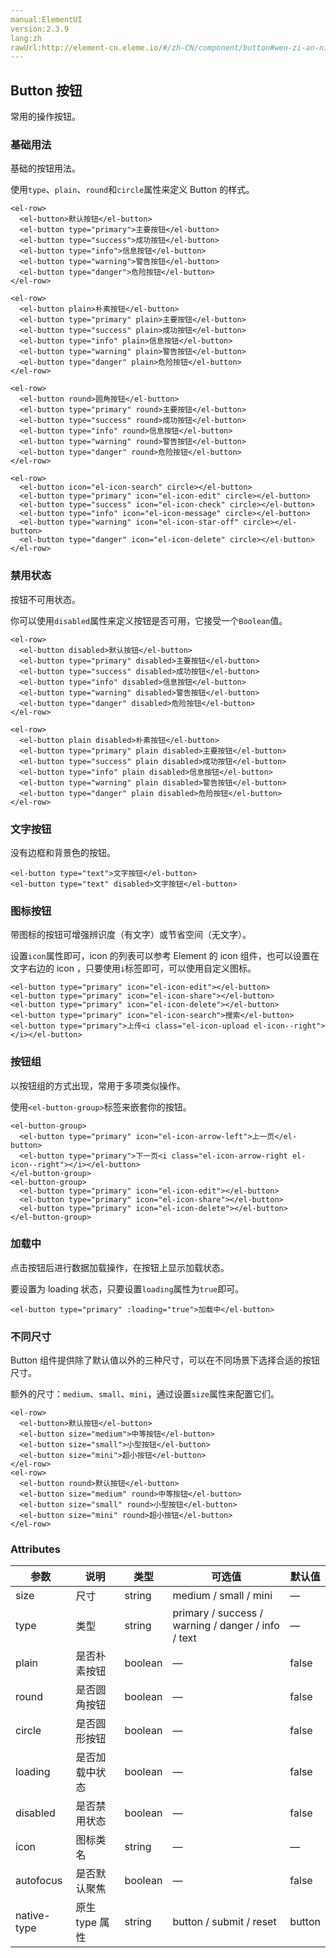 ```yaml
---
manual:ElementUI
version:2.3.9
lang:zh
rawUrl:http://element-cn.eleme.io/#/zh-CN/component/button#wen-zi-an-niu
---
```



## Button 按钮<a name="button-an-niu"></a>


常用的操作按钮。


### 基础用法<a name="ji-chu-yong-fa"></a>


基础的按钮用法。



使用`type`、`plain`、`round`和`circle`属性来定义 Button 的样式。



```
<el-row>
  <el-button>默认按钮</el-button>
  <el-button type="primary">主要按钮</el-button>
  <el-button type="success">成功按钮</el-button>
  <el-button type="info">信息按钮</el-button>
  <el-button type="warning">警告按钮</el-button>
  <el-button type="danger">危险按钮</el-button>
</el-row>

<el-row>
  <el-button plain>朴素按钮</el-button>
  <el-button type="primary" plain>主要按钮</el-button>
  <el-button type="success" plain>成功按钮</el-button>
  <el-button type="info" plain>信息按钮</el-button>
  <el-button type="warning" plain>警告按钮</el-button>
  <el-button type="danger" plain>危险按钮</el-button>
</el-row>

<el-row>
  <el-button round>圆角按钮</el-button>
  <el-button type="primary" round>主要按钮</el-button>
  <el-button type="success" round>成功按钮</el-button>
  <el-button type="info" round>信息按钮</el-button>
  <el-button type="warning" round>警告按钮</el-button>
  <el-button type="danger" round>危险按钮</el-button>
</el-row>

<el-row>
  <el-button icon="el-icon-search" circle></el-button>
  <el-button type="primary" icon="el-icon-edit" circle></el-button>
  <el-button type="success" icon="el-icon-check" circle></el-button>
  <el-button type="info" icon="el-icon-message" circle></el-button>
  <el-button type="warning" icon="el-icon-star-off" circle></el-button>
  <el-button type="danger" icon="el-icon-delete" circle></el-button>
</el-row>

```




### 禁用状态<a name="jin-yong-zhuang-tai"></a>


按钮不可用状态。



你可以使用`disabled`属性来定义按钮是否可用，它接受一个`Boolean`值。



```
<el-row>
  <el-button disabled>默认按钮</el-button>
  <el-button type="primary" disabled>主要按钮</el-button>
  <el-button type="success" disabled>成功按钮</el-button>
  <el-button type="info" disabled>信息按钮</el-button>
  <el-button type="warning" disabled>警告按钮</el-button>
  <el-button type="danger" disabled>危险按钮</el-button>
</el-row>

<el-row>
  <el-button plain disabled>朴素按钮</el-button>
  <el-button type="primary" plain disabled>主要按钮</el-button>
  <el-button type="success" plain disabled>成功按钮</el-button>
  <el-button type="info" plain disabled>信息按钮</el-button>
  <el-button type="warning" plain disabled>警告按钮</el-button>
  <el-button type="danger" plain disabled>危险按钮</el-button>
</el-row>

```




### 文字按钮<a name="wen-zi-an-niu"></a>


没有边框和背景色的按钮。


```
<el-button type="text">文字按钮</el-button>
<el-button type="text" disabled>文字按钮</el-button>

```




### 图标按钮<a name="tu-biao-an-niu"></a>


带图标的按钮可增强辨识度（有文字）或节省空间（无文字）。



设置`icon`属性即可，icon 的列表可以参考 Element 的 icon 组件，也可以设置在文字右边的 icon ，只要使用`i`标签即可，可以使用自定义图标。



```
<el-button type="primary" icon="el-icon-edit"></el-button>
<el-button type="primary" icon="el-icon-share"></el-button>
<el-button type="primary" icon="el-icon-delete"></el-button>
<el-button type="primary" icon="el-icon-search">搜索</el-button>
<el-button type="primary">上传<i class="el-icon-upload el-icon--right"></i></el-button>

```




### 按钮组<a name="an-niu-zu"></a>


以按钮组的方式出现，常用于多项类似操作。



使用`<el-button-group>`标签来嵌套你的按钮。



```
<el-button-group>
  <el-button type="primary" icon="el-icon-arrow-left">上一页</el-button>
  <el-button type="primary">下一页<i class="el-icon-arrow-right el-icon--right"></i></el-button>
</el-button-group>
<el-button-group>
  <el-button type="primary" icon="el-icon-edit"></el-button>
  <el-button type="primary" icon="el-icon-share"></el-button>
  <el-button type="primary" icon="el-icon-delete"></el-button>
</el-button-group>

```




### 加载中<a name="jia-zai-zhong"></a>


点击按钮后进行数据加载操作，在按钮上显示加载状态。



要设置为 loading 状态，只要设置`loading`属性为`true`即可。



```
<el-button type="primary" :loading="true">加载中</el-button>

```




### 不同尺寸<a name="bu-tong-chi-cun"></a>


Button 组件提供除了默认值以外的三种尺寸，可以在不同场景下选择合适的按钮尺寸。



额外的尺寸：`medium`、`small`、`mini`，通过设置`size`属性来配置它们。



```
<el-row>
  <el-button>默认按钮</el-button>
  <el-button size="medium">中等按钮</el-button>
  <el-button size="small">小型按钮</el-button>
  <el-button size="mini">超小按钮</el-button>
</el-row>
<el-row>
  <el-button round>默认按钮</el-button>
  <el-button size="medium" round>中等按钮</el-button>
  <el-button size="small" round>小型按钮</el-button>
  <el-button size="mini" round>超小按钮</el-button>
</el-row>

```




### Attributes<a name="attributes"></a>
参数 | 说明 | 类型 | 可选值 | 默认值 
 ---  |  ---  |  ---  |  ---  |  ---  | 
size | 尺寸 | string | medium / small / mini | — 
type | 类型 | string | primary / success / warning / danger / info / text | — 
plain | 是否朴素按钮 | boolean | — | false 
round | 是否圆角按钮 | boolean | — | false 
circle | 是否圆形按钮 | boolean | — | false 
loading | 是否加载中状态 | boolean | — | false 
disabled | 是否禁用状态 | boolean | — | false 
icon | 图标类名 | string | — | — 
autofocus | 是否默认聚焦 | boolean | — | false 
native-type | 原生 type 属性 | string | button / submit / reset | button 


